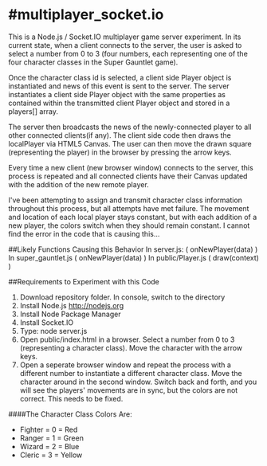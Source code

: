 #multiplayer_socket.io
=====================
This is a Node.js / Socket.IO multiplayer game server experiment. In its current state, when a client connects to the server, the user is asked to select a number from 0 to 3 (four numbers, each representing one of the four character classes in the Super Gauntlet game).

Once the character class id is selected, a client side Player object is instantiated and news of this event is sent to the server. The server instantiates a client side Player object with the same properties as contained within the transmitted client Player object and stored in a players[] array.

The server then broadcasts the news of the newly-connected player to all other connected clients(if any).
The client side code then draws the localPlayer via HTML5 Canvas. The user can then move the drawn square (representing the player) in the browser by pressing the arrow keys.

Every time a new client (new browser window) connects to the server, this process is repeated and all connected clients have their Canvas updated with the addition of the new remote player.

I've been attempting to assign and transmit character class information throughout this process, but all attempts have met failure. The movement and location of each local player stays constant, but with each addition of a new player, the colors switch when they should remain constant. I cannot find the error in the code that is causing this...

##Likely Functions Causing this Behavior
In server.js: ( onNewPlayer(data) )
In super_gauntlet.js ( onNewPlayer(data) )
In public/Player.js ( draw(context) )


##Requirements to Experiment with this Code
1. Download repository folder. In console, switch to the directory
2. Install Node.js http://nodejs.org 
3. Install Node Package Manager
4. Install Socket.IO
5. Type:       node server.js
6. Open public/index.html in a browser. Select a number from 0 to 3 (representing a character class). Move the character with the arrow keys.
7. Open a seperate browser window and repeat the process with a different number to instantiate a different character class. Move the character around in the second window. Switch back and forth, and you will see the players' movements are in sync, but the colors are not correct. This needs to be fixed.


####The Character Class Colors Are:
* Fighter = 0 = Red
* Ranger = 1 = Green
* Wizard = 2 = Blue
* Cleric = 3 = Yellow

